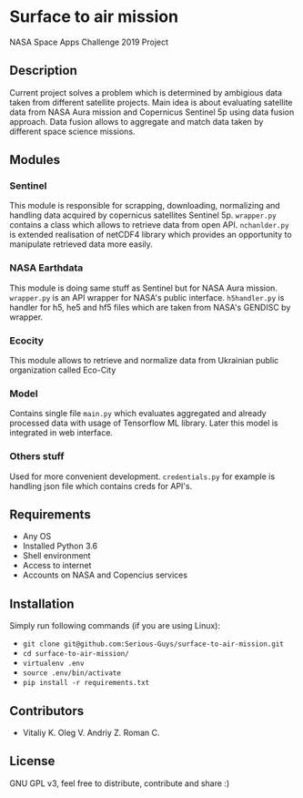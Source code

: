 # Surface to air mission
NASA Space Apps Challenge 2019 Project

## Description
Current project solves a problem which is determined by ambigious data taken from different satellite projects.
Main idea is about evaluating satellite data from NASA Aura mission and Copernicus Sentinel 5p using data fusion approach.
Data fusion allows to aggregate and match data taken by different space science missions.


## Modules

### Sentinel
This module is responsible for scrapping, downloading, normalizing and handling data acquired by copernicus satellites Sentinel 5p.
```wrapper.py``` contains a class which allows to retrieve data from open API.
```nchanlder.py``` is extended realisation of netCDF4 library which provides an opportunity to manipulate retrieved data more easily.


### NASA Earthdata
This module is doing same stuff as Sentinel but for NASA Aura mission.
```wrapper.py``` is an API wrapper for NASA's public interface.
```h5handler.py``` is handler for h5, he5 and hf5 files which are taken from NASA's GENDISC by wrapper.


### Ecocity
This module allows to retrieve and normalize data from Ukrainian public organization called Eco-City


### Model
Contains single file ```main.py``` which evaluates aggregated and already processed data with usage of Tensorflow ML library.
Later this model is integrated in web interface.


### Others stuff
Used for more convenient development. ```credentials.py``` for example is handling json file which contains creds for API's.


## Requirements
- Any OS
- Installed Python 3.6
- Shell environment
- Access to internet
- Accounts on NASA and Copencius services

## Installation
Simply run following commands (if you are using Linux):
- ```git clone git@github.com:Serious-Guys/surface-to-air-mission.git```
- ```cd surface-to-air-mission/```
- ```virtualenv .env```
- ```source .env/bin/activate```
- ```pip install -r requirements.txt```


## Contributors
- Vitaliy K. Oleg V. Andriy Z. Roman C.


## License
GNU GPL v3, feel free to distribute, contribute and share :)